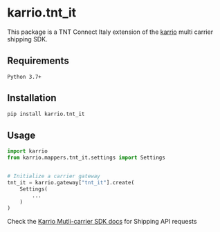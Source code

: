 
# karrio.tnt_it

This package is a TNT Connect Italy extension of the [karrio](https://pypi.org/project/karrio) multi carrier shipping SDK.

## Requirements

`Python 3.7+`

## Installation

```bash
pip install karrio.tnt_it
```

## Usage

```python
import karrio
from karrio.mappers.tnt_it.settings import Settings


# Initialize a carrier gateway
tnt_it = karrio.gateway["tnt_it"].create(
    Settings(
        ...
    )
)
```

Check the [Karrio Mutli-carrier SDK docs](https://docs.karrio.io) for Shipping API requests
